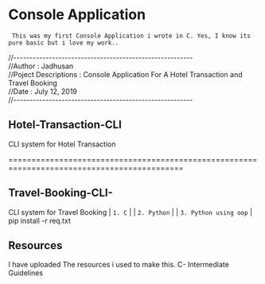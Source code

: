 # Console Application

     This was my first Console Application i wrote in C. Yes, I know its pure basic but i love my work..
  
//--------------------------------------------------------<br/>
//Author : Jadhusan <br/>
//Poject Descriptions : Console Application For A Hotel Transaction and Travel Booking <br/>
//Date : July ‎12, ‎2019      <br/>
//--------------------------------------------------------<br/>

## Hotel-Transaction-CLI
CLI system for Hotel Transaction

============================================================================================   <br/>

## Travel-Booking-CLI-
CLI system for Travel Booking
  | `1. C`       |
  | `2. Python`        | 
  | `3. Python using oop`         |
    pip install -r req.txt

## Resources
   I have uploaded The resources i used to make this. C- Intermediate Guidelines
